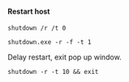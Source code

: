 #### Restart host
```command prompt - windows
shutdown /r /t 0
```

```command prompt - windows
shutdown.exe -r -f -t 1
```

Delay restart, exit pop up window.
```command prompt - windows
shutdown -r -t 10 && exit
```
